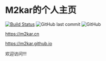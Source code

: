 M2kar的个人主页
=======
[![Build Status](https://travis-ci.org/m2kar/m2kar.github.io.svg?branch=blog)](https://travis-ci.org/m2kar/m2kar.github.io)
![GitHub last commit](https://img.shields.io/github/last-commit/m2kar/m2kar.github.io)
![GitHub](https://img.shields.io/github/license/m2kar/m2kar.github.io)

https://m2kar.cn

https://m2kar.github.io 

欢迎访问!!!
